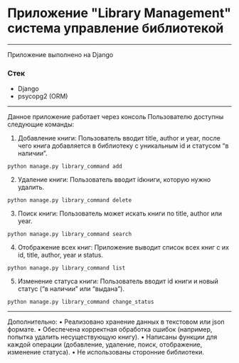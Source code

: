 # Приложение "Library Management" система управление библиотекой
---
Приложение выполнено на Django

### Стек

* Django
* psycopg2 (ORM)

___
Данное приложение работает через консоль
Пользователю доступны следующие команды:

1. Добавление книги: Пользователь вводит title, author и year, после чего книга добавляется в библиотеку с уникальным id
   и статусом “в наличии”.

```commandline
python manage.py library_command add
```

2. Удаление книги: Пользователь вводит idкниги, которую нужно удалить.

```commandline
python manage.py library_command delete
```

3. Поиск книги: Пользователь может искать книги по title, author или year.

```commandline
python manage.py library_command search
```

4. Отображение всех книг: Приложение выводит список всех книг с их id, title, author, year и status.

```commandline
python manage.py library_command list
```

5. Изменение статуса книги: Пользователь вводит id книги и новый статус (“в наличии” или “выдана”).

```commandline
python manage.py library_command change_status
```

___
Дополнительно:
• Реализовано хранение данных в текстовом или json формате.
• Обеспечена корректная обработка ошибок (например, попытка удалить несуществующую книгу).
• Написаны функции для каждой операции (добавление, удаление, поиск, отображение, изменение статуса).
• Не использованы сторонние библиотеки.